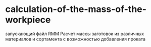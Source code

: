 # calculation-of-the-mass-of-the-workpiece
запускающий файл RMM
Расчет массы заготовок из различных материалов и сортамента с возможностью добавления проката 
